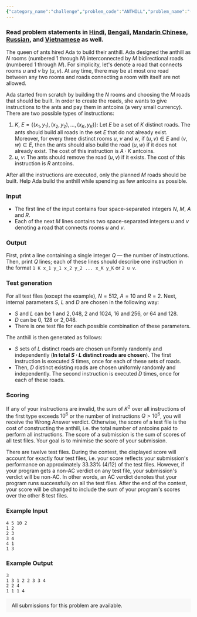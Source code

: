 ```yaml
---
{"category_name":"challenge","problem_code":"ANTHILL","problem_name":"(Challenge) Building Anthills","problemComponents":{"constraints":"","constraintsState":false,"subtasks":"","subtasksState":false,"inputFormat":"","inputFormatState":false,"outputFormat":"","outputFormatState":false,"sampleTestCases":{}},"video_editorial_url":"","languages_supported":{"0":"CPP14","1":"C","2":"JAVA","3":"PYTH 3.6","4":"PYTH","5":"PYP3","6":"CS2","7":"ADA","8":"PYPY","9":"TEXT","10":"PAS fpc","11":"NODEJS","12":"RUBY","13":"PHP","14":"GO","15":"HASK","16":"TCL","17":"PERL","18":"SCALA","19":"LUA","20":"kotlin","21":"BASH","22":"JS","23":"LISP sbcl","24":"rust","25":"PAS gpc","26":"BF","27":"CLOJ","28":"R","29":"D","30":"CAML","31":"FORT","32":"ASM","33":"swift","34":"FS","35":"WSPC","36":"LISP clisp","37":"SQL","38":"SCM guile","39":"PERL6","40":"ERL","41":"CLPS","42":"ICK","43":"NICE","44":"PRLG","45":"ICON","46":"COB","47":"SCM chicken","48":"PIKE","49":"SCM qobi","50":"ST","51":"NEM"},"max_timelimit":5,"source_sizelimit":50000,"problem_author":"alei","problem_tester":null,"date_added":"23-12-2019","tags":{"0":"alei","1":"alei","2":"challenge","3":"jan20","4":"power","5":"vijju123"},"problem_difficulty_level":"Unavailable","best_tag":"Power Graphs","editorial_url":"https://discuss.codechef.com/problems/ANTHILL","time":{"view_start_date":1578907800,"submit_start_date":1578907800,"visible_start_date":1578907800,"end_date":1735669800},"is_direct_submittable":false,"problemDiscussURL":"https://discuss.codechef.com/search?q=ANTHILL","is_proctored":false,"visitedContests":{},"layout":"problem"}
---
```

### Read problem statements in [Hindi](https://www.codechef.com/download/translated/JAN20/hindi/ANTHILL.pdf), [Bengali](https://www.codechef.com/download/translated/JAN20/bengali/ANTHILL.pdf), [Mandarin Chinese](https://www.codechef.com/download/translated/JAN20/mandarin/ANTHILL.pdf), [Russian](https://www.codechef.com/download/translated/JAN20/russian/ANTHILL.pdf), and [Vietnamese](https://www.codechef.com/download/translated/JAN20/vietnamese/ANTHILL.pdf) as well.

The queen of ants hired Ada to build their anthill. Ada designed the anthill as $N$ rooms (numbered $1$ through $N$) interconnected by $M$ bidirectional roads (numbered $1$ through $M$). For simplicity, let's denote a road that connects rooms $u$ and $v$ by $(u, v)$. At any time, there may be at most one road between any two rooms and roads connecting a room with itself are not allowed.

Ada started from scratch by building the $N$ rooms and choosing the $M$ roads that should be built. In order to create the roads, she wants to give instructions to the ants and pay them in antcoins (a very small currency). There are two possible types of instructions:
1. $K$, $E = \{(x_1,y_1), (x_2,y_2), \ldots, (x_K,y_K)\}$: Let $E$ be a set of $K$ distinct roads. The ants should build all roads in the set $E$ that do not already exist. Moreover, for every three distinct rooms $u$, $v$ and $w$, if $(u, v) \in E$ and $(v, w) \in E$, then the ants should also build the road $(u, w)$ if it does not already exist. The cost of this instruction is $A \cdot K$ antcoins.
2. $u$, $v$: The ants should remove the road $(u, v)$ if it exists. The cost of this instruction is $R$ antcoins.

After all the instructions are executed, only the planned $M$ roads should be built. Help Ada build the anthill while spending as few antcoins as possible.

### Input
- The first line of the input contains four space-separated integers $N$, $M$, $A$ and $R$.
- Each of the next $M$ lines contains two space-separated integers $u$ and $v$ denoting a road that connects rooms $u$ and $v$.

### Output
First, print a line containing a single integer $Q$ ― the number of instructions. Then, print $Q$ lines; each of these lines should describe one instruction in the format `1 K x_1 y_1 x_2 y_2 ... x_K y_K` or `2 u v`.

### Test generation
For all test files (except the example), $N=512$, $A=10$ and $R=2$. Next, internal parameters $S$, $L$ and $D$ are chosen in the following way:
- $S$ and $L$ can be $1$ and $2,048$, $2$ and $1024$, $16$ and $256$, or $64$ and $128$.
- $D$ can be $0$, $128$ or $2,048$.
- There is one test file for each possible combination of these parameters.

The anthill is then generated as follows:
- $S$ sets of $L$ distinct roads are chosen uniformly randomly and independently (**In total $S \cdot L$ distinct roads are chosen**). The first instruction is executed $S$ times, once for each of these sets of roads.
- Then, $D$ distinct existing roads are chosen uniformly randomly and independently. The second instruction is executed $D$ times, once for each of these roads.

### Scoring
If any of your instructions are invalid, the sum of $K^2$ over all instructions of the first type exceeds $10^6$ or the number of instructions $Q \gt 10^6$, you will receive the Wrong Answer verdict. Otherwise, the score of a test file is the cost of constructing the anthill, i.e. the total number of antcoins paid to perform all instructions. The score of a submission is the sum of scores of all test files. Your goal is to minimise the score of your submission.

There are twelve test files. During the contest, the displayed score will account for exactly four test files, i.e. your score reflects your submission's performance on approximately 33.33% (4/12) of the test files. However, if your program gets a non-AC verdict on any test file, your submission's verdict will be non-AC. In other words, an AC verdict denotes that your program runs successfully on all the test files. After the end of the contest, your score will be changed to include the sum of your program's scores over the other 8 test files.

### Example Input
```
4 5 10 2
1 2
2 3
3 4
4 1
1 3
```

### Example Output
```
3
1 3 1 2 2 3 3 4
2 2 4
1 1 1 4
```

<aside style='background: #f8f8f8;padding: 10px 15px;'><div>All submissions for this problem are available.</div></aside>